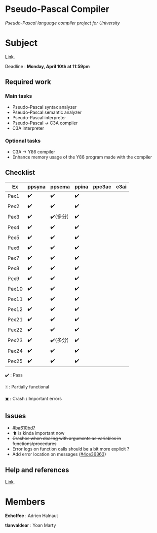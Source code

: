 
# Pseudo-Pascal Compiler
*Pseudo-Pascal language compiler project for University*

# Subject
[Link](http://dept-info.labri.fr/ENSEIGNEMENT/compi/projet.pdf).

Deadline : **Monday, April 10th at 11:59pm**

## Required work

### Main tasks

- Pseudo-Pascal syntax analyzer
- Pseudo-Pascal semantic analyzer
- Pseudo-Pascal interpreter
- Pseudo-Pascal -> C3A compiler
- C3A interpreter

### Optional tasks

- C3A -> Y86 compiler
- Enhance memory usage of the Y86 program made with the compiler

## Checklist
Ex 	  | ppsyna | ppsema	 | ppina | ppc3ac | c3ai |
------|--------|---------|-------|--------|------|
Pex1  | ✔️ 	  |	✔️		|✔️		|		 |		| ✔️
Pex2  | ✔️ 	  |	✔️		|✔️		|		 |		| ✔️
Pex3  | ✔️ 	  |	✔️(多分)|✔️	  |		 |		| ✔️
Pex4  | ✔️ 	  |	✔️		|✔️		|		 |		|
Pex5  | ✔️ 	  |	✔️		|✔️		|		 |		|
Pex6  | ✔️ 	  |	✔️		|✔️		|		 |		|
Pex7  | ✔️ 	  |	✔️		|✔️		|		 |		|
Pex8  | ✔️ 	  |	✔️		|✔️		|		 |		|  
Pex9  | ✔️ 	  |	✔️		|✔️		|		 |		|
Pex10 | ✔️	  |	✔️		|✔️		|		 |		|
Pex11 | ✔️ 	  |	✔️		|✔️		|		 |		|
Pex12 | ✔️	  |	✔️		|✔️		|		 |		|
Pex21 | ✔️	  |	✔️		|✔️		|		 |		|
Pex22 | ✔️	  |	✔️		|✔️		|		 |		|
Pex23 | ✔️	  |	✔️(多分)|✔️	  |		 |		|
Pex24 | ✔️	  |	✔️		|✔️		|		 |		|
Pex25 | ✔️	  |	✔️		|✔️		|		 |		|

✔️ : Pass

🀄 : Partially functional

✖️ : Crash / Important errors

## Issues
- [#ba610bd7](https://github.com/Echoffee/pp-compiler/commit/ba610bd799cef48539d7e537eecc1285ef51a5e2)
- ⬆️ is kinda important now
- ~~Crashes when dealing with arguments as variables in functions/procedures~~
- Error logs on function calls should be a bit more explicit ?
- Add error location on messages ([#4ce36363](https://github.com/Echoffee/pp-compiler/commit/4ce363631ff69613c96d2842c5fae2b0d84470eb))

## Help and references

[Link](http://dept-info.labri.fr/ENSEIGNEMENT/compi/).

# Members

**Echoffee** : Adrien Halnaut

**tlanvaldear** : Yoan Marty
